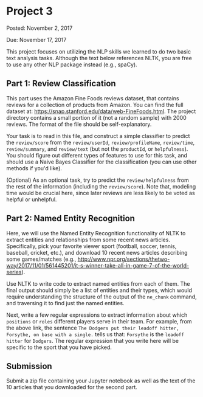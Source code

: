 # Project 3

Posted: November 2, 2017

Due: November 17, 2017

This project focuses on utilizing the NLP skills we learned to do two basic text analysis tasks. Although the text below references NLTK, you are free to use any other NLP package instead (e.g., spaCy).

## Part 1: Review Classification

This part uses the Amazon Fine Foods reviews dataset, that contains reviews for a collection of products from Amazon. You can find the full dataset at: https://snap.stanford.edu/data/web-FineFoods.html. The project directory contains a small portion of it (not a random sample) with 2000 reviews. The format of the file should be self-explanatory. 

Your task is to read in this file, and construct a simple classifier to predict the `review/score` from the `review/userId`, `review/profileName`, `review/time`, `review/summary`, and `review/text` (but not the `productId`, or `helpfulness`). You should figure out different types of features to use for this task, and should use a Naive Bayes Classifier for the classification (you can use other methods if you'd like).

(Optional) As an optional task, try to predict the `review/helpfulness` from the rest of the information (including the `review/score`). Note that, modeling time would be crucial here, since later reviews are less likely to be voted as helpful or unhelpful.

## Part 2: Named Entity Recognition

Here, we will use the Named Entity Recognition functionality of NLTK to extract entities and relationships from some recent news articles. Specifically, pick your favorite viewer sport (football, soccer, tennis, baseball, cricket, etc.), and download 10 recent news articles describing some games/matches (e.g., http://www.npr.org/sections/thetwo-way/2017/11/01/561445201/it-s-winner-take-all-in-game-7-of-the-world-series). 

Use NLTK to write code to extract named entities from each of them. The final output should simply be a list of entities and their types, which would require understanding the structure of the output of the `ne_chunk` command, and traversing it to find just the named entities.

Next, write a few regular expressions to extract information about which `positions` or `roles` different players serve in their team. For example, from the above link, the sentence `The Dodgers put their leadoff hitter, Forsythe, on base with a single.` tells us that: `Forsythe` is the `leadoff hitter` for `Dodgers`. The regular expression that you write here will be specific to the sport that you have picked.

## Submission

Submit a zip file containing your Jupyter notebook as well as the text of the 10 articles that you downloaded for the second part.
